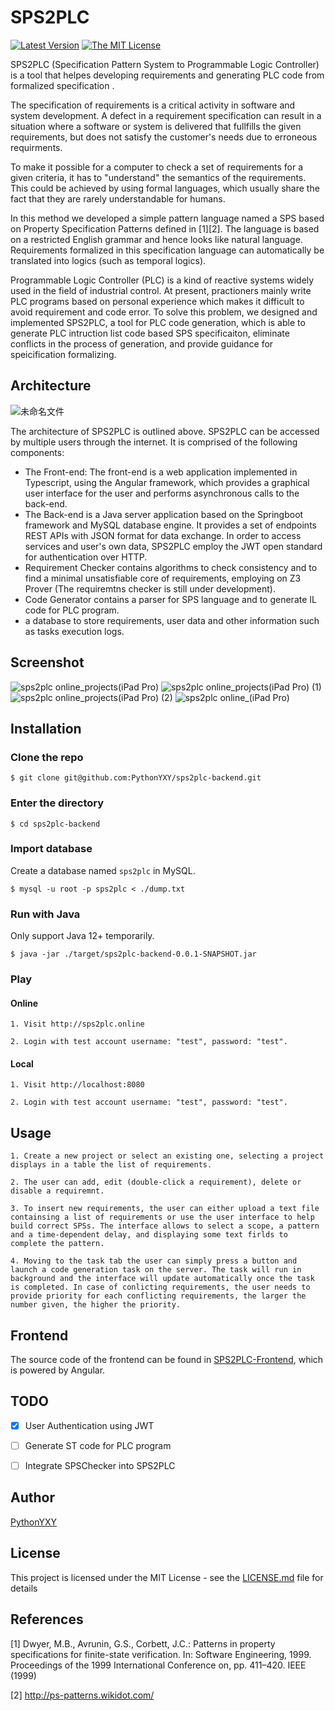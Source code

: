 # SPS2PLC

[![Latest Version](https://img.shields.io/badge/build-passing-green)]()
[![The MIT License](http://img.shields.io/badge/license-MIT-blue.svg)]()

SPS2PLC (Specification Pattern System to Programmable Logic Controller) is a tool that helpes developing requirements and generating PLC code from formalized specification .

The specification of requirements is a critical activity in software and system development. A defect in a requirement specification can result in a situation where a software or system is delivered that fullfills the given requirements, but does not satisfy the customer's needs due to erroneous requirments.

To make it possible for a computer to check a set of requirements for a given criteria, it has to "understand" the semantics of the requirements. This could be achieved by using formal languages, which usually share the fact that they are rarely understandable for humans.

In this method we developed a simple pattern language named a SPS based on Property Specification Patterns defined in [1][2]. The language is based on a restricted English grammar and hence looks like natural language. Requirements formalized in this specification language can automatically be translated into logics (such as temporal logics).

Programmable Logic Controller (PLC) is a kind of reactive systems widely used in the field of industrial control. At present, practioners mainly write PLC programs based on personal experience which makes it difficult to avoid requirement and code error. To solve this problem, we designed and implemented SPS2PLC, a tool for PLC code generation, which is able to generate PLC intruction list code based SPS specificaiton, eliminate conflicts in the process of generation, and provide guidance for speicification formalizing.

## Architecture
![未命名文件](https://user-images.githubusercontent.com/8842890/76291428-0b50c980-62e8-11ea-9989-f133223b0680.png)

The architecture of SPS2PLC is outlined above. SPS2PLC can be accessed by multiple users through the internet. It is comprised of the following components:

- The Front-end: The front-end is a web application implemented in Typescript, using the Angular framework, which provides a graphical user interface for the user and performs asynchronous calls to the back-end.
- The Back-end is a Java server application based on the Springboot framework and MySQL database engine. It provides a set of endpoints REST APIs with JSON format for data exchange. In order to access services and user's own data, SPS2PLC employ the JWT open standard for authentication over HTTP.
- Requirement Checker contains algorithms to check consistency and to find a minimal unsatisfiable core of requirements, employing on Z3 Prover (The requiremtns checker is still under development).
- Code Generator contains a parser for SPS language and to generate IL code for PLC program.
- a database to store requirements, user data and other information such as tasks execution logs.

## Screenshot
![sps2plc online_projects(iPad Pro)](https://user-images.githubusercontent.com/8842890/76288207-2966fb80-62e1-11ea-8592-f09014d0e612.png)
![sps2plc online_projects(iPad Pro) (1)](https://user-images.githubusercontent.com/8842890/76288209-2b30bf00-62e1-11ea-942a-0d52c51d21b7.png)
![sps2plc online_projects(iPad Pro) (2)](https://user-images.githubusercontent.com/8842890/76288212-2c61ec00-62e1-11ea-9728-60f3271709b3.png)
![sps2plc online_(iPad Pro)](https://user-images.githubusercontent.com/8842890/76288216-2d931900-62e1-11ea-91e2-690aeff63c6a.png)

## Installation


### Clone the repo


```
$ git clone git@github.com:PythonYXY/sps2plc-backend.git
```

### Enter the directory

```
$ cd sps2plc-backend
```

### Import database

Create a database named `sps2plc` in MySQL.
```
$ mysql -u root -p sps2plc < ./dump.txt
```

### Run with Java

Only support Java 12+ temporarily.
```
$ java -jar ./target/sps2plc-backend-0.0.1-SNAPSHOT.jar
```

### Play

#### Online

```
1. Visit http://sps2plc.online

2. Login with test account username: "test", password: "test".
```

#### Local

```
1. Visit http://localhost:8080

2. Login with test account username: "test", password: "test".
```

## Usage

```
1. Create a new project or select an existing one, selecting a project displays in a table the list of requirements.

2. The user can add, edit (double-click a requirement), delete or disable a requiremnt.

3. To insert new requirements, the user can either upload a text file containsing a list of requirements or use the user interface to help build correct SPSs. The interface allows to select a scope, a pattern and a time-dependent delay, and displaying some text firlds to complete the pattern.

4. Moving to the task tab the user can simply press a button and launch a code generation task on the server. The task will run in background and the interface will update automatically once the task is completed. In case of conlicting requirements, the user needs to provide priority for each conflicting requirements, the larger the number given, the higher the priority.

```
## Frontend

The source code of the frontend can be found in [SPS2PLC-Frontend](https://github.com/PythonYXY/sps2plc-frontend), which is powered by Angular.


## TODO
- [x] User Authentication using JWT
- [ ] Generate ST code for PLC program
- [ ] Integrate SPSChecker into SPS2PLC


## Author

[PythonYXY](https://github.com/PythonYXY)

## License

This project is licensed under the MIT License - see the [LICENSE.md](LICENSE.md) file for details

## References

[1] Dwyer, M.B., Avrunin, G.S., Corbett, J.C.: Patterns in property specifications for finite-state verification. In: Software Engineering, 1999. Proceedings of the 1999 International Conference on, pp. 411–420. IEEE (1999)

[2] http://ps-patterns.wikidot.com/